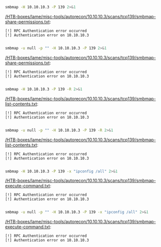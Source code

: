 ```bash
smbmap -H 10.10.10.3 -P 139 2>&1
```

[/HTB-boxes/lame/misc-tools/autorecon/10.10.10.3/scans/tcp139/smbmap-share-permissions.txt](file:///HTB-boxes/lame/misc-tools/autorecon/10.10.10.3/scans/tcp139/smbmap-share-permissions.txt):

```
[!] RPC Authentication error occurred
[!] Authentication error on 10.10.10.3


```
```bash
smbmap -u null -p "" -H 10.10.10.3 -P 139 2>&1
```

[/HTB-boxes/lame/misc-tools/autorecon/10.10.10.3/scans/tcp139/smbmap-share-permissions.txt](file:///HTB-boxes/lame/misc-tools/autorecon/10.10.10.3/scans/tcp139/smbmap-share-permissions.txt):

```
[!] RPC Authentication error occurred
[!] Authentication error on 10.10.10.3


```
```bash
smbmap -H 10.10.10.3 -P 139 -R 2>&1
```

[/HTB-boxes/lame/misc-tools/autorecon/10.10.10.3/scans/tcp139/smbmap-list-contents.txt](file:///HTB-boxes/lame/misc-tools/autorecon/10.10.10.3/scans/tcp139/smbmap-list-contents.txt):

```
[!] RPC Authentication error occurred
[!] Authentication error on 10.10.10.3


```
```bash
smbmap -u null -p "" -H 10.10.10.3 -P 139 -R 2>&1
```

[/HTB-boxes/lame/misc-tools/autorecon/10.10.10.3/scans/tcp139/smbmap-list-contents.txt](file:///HTB-boxes/lame/misc-tools/autorecon/10.10.10.3/scans/tcp139/smbmap-list-contents.txt):

```
[!] RPC Authentication error occurred
[!] Authentication error on 10.10.10.3


```
```bash
smbmap -H 10.10.10.3 -P 139 -x "ipconfig /all" 2>&1
```

[/HTB-boxes/lame/misc-tools/autorecon/10.10.10.3/scans/tcp139/smbmap-execute-command.txt](file:///HTB-boxes/lame/misc-tools/autorecon/10.10.10.3/scans/tcp139/smbmap-execute-command.txt):

```
[!] RPC Authentication error occurred
[!] Authentication error on 10.10.10.3


```
```bash
smbmap -u null -p "" -H 10.10.10.3 -P 139 -x "ipconfig /all" 2>&1
```

[/HTB-boxes/lame/misc-tools/autorecon/10.10.10.3/scans/tcp139/smbmap-execute-command.txt](file:///HTB-boxes/lame/misc-tools/autorecon/10.10.10.3/scans/tcp139/smbmap-execute-command.txt):

```
[!] RPC Authentication error occurred
[!] Authentication error on 10.10.10.3


```
